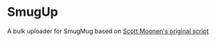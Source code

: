 SmugUp
======

A bulk uploader for SmugMug based on [Scott Moonen's original script](http://scottmoonen.com/2008/12/01/smugmug-uploader/)